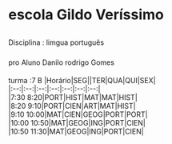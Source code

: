 # escola Gildo Veríssimo
## 

Disciplina : limgua português
### 
pro
Aluno Danilo rodrigo Gomes
#### 
turma :7 B
|Horário|SEG||TER|QUA|QUI|SEX|  
|:--:|:--:|:--:|:--:|:--:|:--:|:--:|  
|7:30 8:20|PORT|HIST|MAT|MAT|HIST|  
|8:20 9:10|PORT|CIEN|ART|MAT|HIST|  
|9:10 10:00|MAT|CIEN|GEOG|PORT|PORT|  
|10:00 10:50|MAT|GEOG|ING|PORT|CIEN|  
|10:50 11:30|MAT|GEOG|ING|PORT|CIEN|